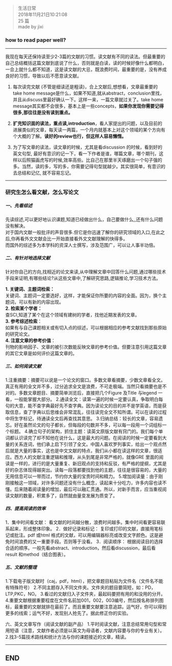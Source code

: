 > 生活日常  
> 2018年11月21日10:21:08         
> 25 篇  
>made by jixi

### how to read paper well?

----------
我现在每天还保持读至少2-3篇的文献的习惯。读文献有不同的读法。但最重要的自己总结概括这篇文献到底说了什么，否则就是白读，读的时候好像什么都明白，一合上就什么都不知道，这是读文献的大忌，既浪费时间，最重要的是，没有养成良好的习惯，导致以后不愿意读文献。  

1. 每次读完文献 (不管是细读还是粗读)，合上文献后,想想看，文章最重要的take home message是什么，如果不知道,就从abstract，conclusion里找，并且从discuss里最好确认一下。这样一来，一篇文章就过关了。take home message其实都不会很多，基本上是一些concepts，<b>如果你发现你需要记得很多,那往往是没有读到重点。</b>  


2. <b>扩充知识面的读法，重点读,introduction</b>，看人家提出的问题，以及目前的进展类似的文章，每天读一两篇，一个月内就基本上对这个领域的某个方向有个大概的了解。<b>读好的review也行，但这样人容易懒惰。</b>


3. 为了写文章的读法，读文章的时候，尤其是看discussion 的时候，看到好的英文句型, 最好有意识的记一下，看一下作者是谁，哪篇文章，哪个期刊，这样以后照猫画虎写的时候,效率高些。比自己在那里半天琢磨出一个句子强的多。当然，读的多，写的多，你需要记得句型就越少。其实很简单，有意识的去总结和记亿, 就不容易忘记。


----------
### 研究生怎么看文献，怎么写论文

##### 一、先看综述
先读综述,可以更好地认识课题,知道已经做出什么，自己要做什么,,还有什么问题没有解决。   
对于国内文献一般批评的声音很多.但它是你迅速了解你的研究领域的入口,在此之后,你再看外文文献会比一开始直接看外文文献理解的快得多。  
而国外的综述多为本学科的资深人士撰写，涉及范围广，可以让人事半功倍。

##### 二、有针对地选择文献
针对你自己的方向,找相近的论文来读,从中理解文章中回答什么问题,通过哪些技术手段来证明,有哪些结论?从这些文章中,了解研究思路,逻辑推论,学习技术方法。  

<b>1. 关键词、主题词检索：</b>  
关键词、主题词一定要选好，这样，才能保证你所要的内容的全面。因为，换个主题词，可以有新的内容出现。  
<b>2. 检索某个学者：</b>   
查SCI,知道了某个在这个领域有建树的学者，找他近期发表的文章。  
<b>3. 参考综述检索</b>：  
如果有与自己课题相关或有切入点的综述，可以根据相应的参考文献找到那些原始的研究论文。  
<b>4. 注意文章的参考价值</b>：  
刊物的影响因子、文章的被引次数能反映文章的参考价值。但要注意引用这篇文章的其它文章是如何评价这篇文章的。  


##### 三、如何阅读文献
1.注重摘要：摘要可以说是一个论文的窗口。多数文章看摘要，少数文章看全文。真正有用的全文并不多，过分追求全文是浪费，不可走极端。当然只看摘要也是不对的。多数文章题目、摘要简单浏览后，直接把几个Figure 及Title 与legend 一看，一般能掌握大部分。
2.通读全文：读第一遍的时候一定要认真，争取明白每句的大意，能不查字典最好先不查字典。因为读论文的目的并不是学英语，而是获取信息，查了字典以后思维会非常混乱，往往读完全文不知所谓。可以在读的过程中将生字标记，待通读全文后再查找其意思。
3.归纳总结：较长的文章，容易遗忘。好在虽然论文的句子都长，但每段的句数并不多，可以每一段用一个词组标一个标题。
4.确立句子的架构，抓住主题：读英文原版文献有窍门的。我们每个单词都认识读完了却不知他在说什么，这是最大的问题。在阅读的时候一定要看到大量的关系连词，他们承上启下引领了全文。中国人喜欢罗列事实，给出一个观点然后就是大量的事实，这也是中文文献的特点，我们从小都在读这样的文章，很适应。西方人的文献注重逻辑和推理，从头到尾是非常严格的，就像GRE 里面的阅读是一样的，进行的是大量重复、新旧观点的支持和反驳，有严格的提纲，尤其是好的杂志体现得越突出。读每一段落都要找到他的主题，往往是很容易的，大量的无用信息可以一带而过，节约你大量的宝贵时间和精力。
5.增加阅读量：由于刚刚接触这一领域，对许多问题还没有什么概念，读起来十分吃力，许多内容也读不懂。后来随着阅读量的增加，最后可以融汇贯通。所以，对新手而言，应当重视阅读文献的数量，积累多了，自然就由量变发展为质变了。

##### 四、提高阅读的效率
1．集中时间看文献：
看文献的时间越分散，浪费时间越多。集中时间看更容易联系起来，形成整体印象。
2．做好记录和标记：
复印或打印的文献，直接用笔标记或批注。pdf 或html 格式的文献，可以用编辑器标亮或改变文字颜色。这是避免时间浪费的又一重要手段。否则等于没看。
3．阅读顺序：
根据阅读目的选择合适的顺序。一般先看abstract、introduction，然后看discussion，最后看result 和method（结合图表）。

##### 五、文献的整理
1.下载电子版文献时（caj，pdf，html），把文章题目粘贴为文件名（文件名不能有特殊符号）
2.不同主题存入不同文件夹。文件夹的题目要简短，如：PD，LTP,PKC，NO。
3.看过的文献归入子文件夹，最起码要把有用的和没用的分开。
4.重要文献根据重要程度在文件名前加001，002，003编号，然后按名称排列图标，最重要的文献就排在最前了。而且重要文献要注意追踪。运气好，你可以得到更多的线索；运气不好，发现别人抢先了。据此修正你的实验。

六、英文文章写作（阅读文献的副产品）
1.平时阅读文献，注意总结常用句型和常用短语（注意，文献作者必须是以英文为母语者，文献内容要与你的专业有关）。
2.找3-5篇技术路线和统计方法与你的课题接近的文章，精读。






----------
## END

